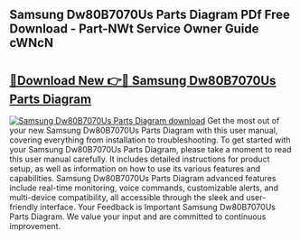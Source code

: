 ## Samsung Dw80B7070Us Parts Diagram PDf Free Download - Part-NWt Service Owner Guide cWNcN

# <h2><a href="http://dfu814.blite.top/?on=Samsung+Dw80B7070Us+Parts+Diagram">🔗Download New 👉🔴 Samsung Dw80B7070Us Parts Diagram</a></h2>

[![Samsung Dw80B7070Us Parts Diagram download](https://i.imgur.com/lujVjoI.png)](http://dfu814.blite.top/?on=Samsung+Dw80B7070Us+Parts+Diagram)
Get the most out of your new Samsung Dw80B7070Us Parts Diagram with this user manual, covering everything from installation to troubleshooting. To get started with your Samsung Dw80B7070Us Parts Diagram, please take a moment to read this user manual carefully. It includes detailed instructions for product setup, as well as information on how to use its various features and capabilities. Samsung Dw80B7070Us Parts Diagram advanced features include real-time monitoring, voice commands, customizable alerts, and multi-device compatibility, all accessible through the sleek and user-friendly interface. Your Feedback is Important Samsung Dw80B7070Us Parts Diagram. We value your input and are committed to continuous improvement.

